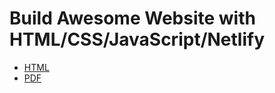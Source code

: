 # Build Awesome Website with HTML/CSS/JavaScript/Netlify

- [HTML](/src/T01.html)
- [PDF](/src/T01.pdf)
